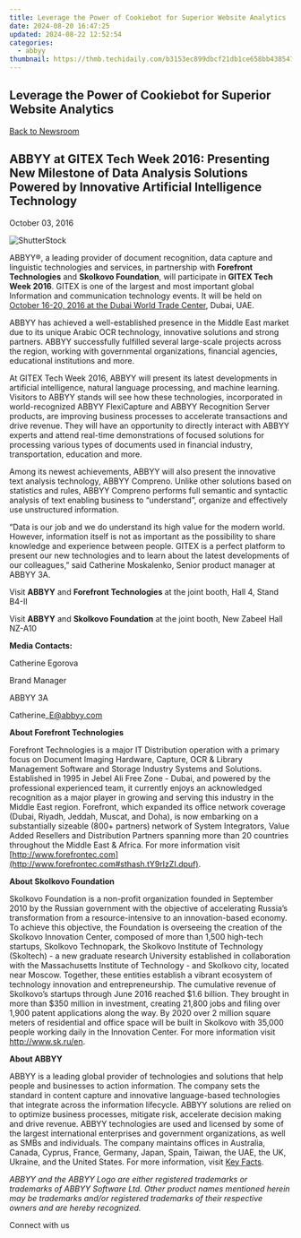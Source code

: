 ```yaml
---
title: Leverage the Power of Cookiebot for Superior Website Analytics
date: 2024-08-20 16:47:25
updated: 2024-08-22 12:52:54
categories:
  - abbyy
thumbnail: https://thmb.techidaily.com/b3153ec899dbcf21db1ce658bb4385472e45719d12072245775003aa8fbb377c.jpg
---
```


## Leverage the Power of Cookiebot for Superior Website Analytics

[Back to Newsroom](https://tools.techidaily.com/abbyy/products/)

## ABBYY at GITEX Tech Week 2016: Presenting New Milestone of Data Analysis Solutions Powered by Innovative Artificial Intelligence Technology

October 03, 2016

![ShutterStock](https://content.abbyy.com/-/media/project/abbyy/abbyy/branchtemplates/shutterstock_1272462163_1296-x-729.jpg?h=729&iar=0&w=1296)

ABBYY®, a leading provider of document recognition, data capture and linguistic technologies and services, in partnership with **Forefront Technologies** and **Skolkovo Foundation**, will participate in **GITEX Tech Week 2016**. GITEX is one of the largest and most important global Information and communication technology events. It will be held on [October 16-20, 2016 at the Dubai World Trade Center](http://www.gitex.com/), Dubai, UAE.

ABBYY has achieved a well-established presence in the Middle East market due to its unique Arabic OCR technology, innovative solutions and strong partners. ABBYY successfully fulfilled several large-scale projects across the region, working with governmental organizations, financial agencies, educational institutions and more.

At GITEX Tech Week 2016, ABBYY will present its latest developments in artificial intelligence, natural language processing, and machine learning. Visitors to ABBYY stands will see how these technologies, incorporated in world-recognized ABBYY FlexiCapture and ABBYY Recognition Server products, are improving business processes to accelerate transactions and drive revenue. They will have an opportunity to directly interact with ABBYY experts and attend real-time demonstrations of focused solutions for processing various types of documents used in financial industry, transportation, education and more.

Among its newest achievements, ABBYY will also present the innovative text analysis technology, ABBYY Compreno. Unlike other solutions based on statistics and rules, ABBYY Compreno performs full semantic and syntactic analysis of text enabling business to “understand”, organize and effectively use unstructured information.

“Data is our job and we do understand its high value for the modern world. However, information itself is not as important as the possibility to share knowledge and experience between people. GITEX is a perfect platform to present our new technologies and to learn about the latest developments of our colleagues,” said Catherine Moskalenko, Senior product manager at ABBYY 3A.

Visit **ABBYY** and **Forefront Technologies** at the joint booth, Hall 4, Stand B4-II

Visit **ABBYY** and **Skolkovo Foundation** at the joint booth, New Zabeel Hall NZ-A10

**Media Contacts:**

Catherine Egorova

Brand Manager

ABBYY 3A

Catherine\_E@abbyy.com

**About Forefront Technologies**

Forefront Technologies is a major IT Distribution operation with a primary focus on Document Imaging Hardware, Capture, OCR & Library Management Software and Storage Industry Systems and Solutions. Established in 1995 in Jebel Ali Free Zone - Dubai, and powered by the professional experienced team, it currently enjoys an acknowledged recognition as a major player in growing and serving this industry in the Middle East region. Forefront, which expanded its office network coverage (Dubai, Riyadh, Jeddah, Muscat, and Doha), is now embarking on a substantially sizeable (800+ partners) network of System Integrators, Value Added Resellers and Distribution Partners spanning more than 20 countries throughout the Middle East & Africa. For more information visit [http://www.forefrontec.com](http://www.forefrontec.com#sthash.tY9rIzZI.dpuf).

**About Skolkovo Foundation**

Skolkovo Foundation is a non-profit organization founded in September 2010 by the Russian government with the objective of accelerating Russia’s transformation from a resource-intensive to an innovation-based economy. To achieve this objective, the Foundation is overseeing the creation of the Skolkovo Innovation Center, composed of more than 1,500 high-tech startups, Skolkovo Technopark, the Skolkovo Institute of Technology (Skoltech) - a new graduate research University established in collaboration with the Massachusetts Institute of Technology - and Skolkovo city, located near Moscow. Together, these entities establish a vibrant ecosystem of technology innovation and entrepreneurship. The cumulative revenue of Skolkovo’s startups through June 2016 reached $1.6 billion. They brought in more than $350 million in investment, creating 21,800 jobs and filing over 1,900 patent applications along the way. By 2020 over 2 million square meters of residential and office space will be built in Skolkovo with 35,000 people working daily in the Innovation Center. For more information visit <http://www.sk.ru/en>.

**About ABBYY**

ABBYY is a leading global provider of technologies and solutions that help people and businesses to action information. The company sets the standard in content capture and innovative language-based technologies that integrate across the information lifecycle. ABBYY solutions are relied on to optimize business processes, mitigate risk, accelerate decision making and drive revenue. ABBYY technologies are used and licensed by some of the largest international enterprises and government organizations, as well as SMBs and individuals. The company maintains offices in Australia, Canada, Cyprus, France, Germany, Japan, Spain, Taiwan, the UAE, the UK, Ukraine, and the United States. For more information, visit [Key Facts](https://tools.techidaily.com/abbyy/products/).

_ABBYY and the ABBYY Logo are either registered trademarks or trademarks of ABBYY Software Ltd. Other product names mentioned herein may be trademarks and/or registered trademarks of their respective owners and are hereby recognized._

Connect with us

<ins class="adsbygoogle"
     style="display:block"
     data-ad-format="autorelaxed"
     data-ad-client="ca-pub-7571918770474297"
     data-ad-slot="1223367746"></ins>



<ins class="adsbygoogle"
     style="display:block"
     data-ad-client="ca-pub-7571918770474297"
     data-ad-slot="8358498916"
     data-ad-format="auto"
     data-full-width-responsive="true"></ins>
